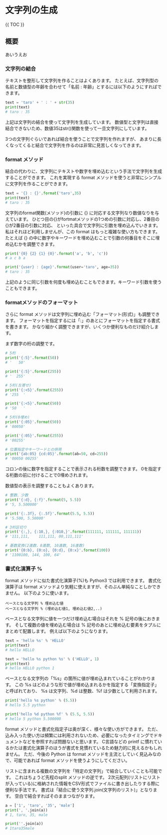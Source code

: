 # 文字列の生成

{{ TOC }}

## 概要

あいうえお

### 文字列の結合

テキストを整形して文字列を作ることはよくあります。
たとえば、文字列型の名前と数値型の年齢を合わせて「名前 : 年齢」とするには以下のようにすればできます。

```python
text = 'taro' + ' : ' + str(35)
print(text)
# taro : 35
```

上記は文字列の結合を使って文字列を生成しています。
数値型と文字列は直接結合できないため、数値35はstr()関数を使って一旦文字列にしています。

3つの文字列ぐらいであれば結合を使うことで文字列を作れますが、
あまりに長くなってくると結合で文字列を作るのは非常に見苦しくなってきます。

### format メソッド

結合の代わりに、文字列にテキストや数字を埋め込むという手法で文字列を生成することができます。
これを実現する format メソッドを使うと非常にシンプルに文字列を作ることができます。

```python
text = '{} : {}'.format('taro',35)
print(text)
# taro : 35
```

文字列のformat関数(メソッド)の引数に {} に対応する文字列なり数値なりを与えています。
ひとつ目の{}がfortmatメソッドの1つめの引数に対応し、2番目の{}が2番目の引数に対応、
といった具合で文字列に引数を埋め込んでいきます。
私はそれほど利用しませんが、この format はもっと複雑な使い方もできます。
たとえば {} の中に数字やキーワードを埋め込むことで引数の何番目をそこに埋め込むかを調整できます。

```python
print('{0} {2} {1} {0}'.format('a', 'b', 'c'))
# a c b a

print('{user} : {age}'.format(user='taro', age=35))
# taro : 35
```

上記のように同じ引数を何度も埋め込むこともできます。キーワード引数を使うこともできます。

### formatメソッドのフォーマット

さらに format メソッドは文字列に埋め込む「フォーマット(形式)」も調整できます。
フォーマットを指定するには「:」のあとにフォーマットを指定する書式を書きます。
かなり細かく調整できますが、いくつか便利なものだけ紹介します。

まず数字の桁の調整です。

```python
# 5桁
print('{:5}'.format(50))
# '   50'

print('{:5}'.format(255))
# '  255'

# 5桁(左寄せ)
print('{:<5}'.format(255))
# '255  '

print('{:<5}'.format(50))
# '50   '

# 5桁(0埋め)
print('{:05}'.format(50))
# '00050'

print('{:05}'.format(255))
# '00255'

# 位置指定やキーワードとの併用
print('{ab:05} {cd:05}'.format(ab=50, cd=255))
# '00050 00255'
```

コロンの後に数字を指定することで表示される桁数を調整できます。
0を指定する桁数の前に付けることで0埋めされます。

数値型の表示を調整することもよくあります。

```python
# 整数、少数
print('{:d}, {:f}'.format(5, 5.5))
# '5, 5.500000'

print('{:.3f}, {:.5f}'.format(5.5, 5.5))
# '5.500, 5.50000'

# 3桁区切り
print('{:,}, {:10,}, {:010,}'.format(111111, 111111, 111111))
# '111,111,    111,111, 00,111,111'

# 基数変換(2進数、8進数, 10進数, 16進数)
print('{0:b}, {0:o}, {0:d}, {0:x}'.format(100))
# '1100100, 144, 100, 64'
```

### 書式化演算子 %

format メソッドに似た書式化演算子(%)も Python3 では利用できます。
書式化演算子は format メソッドより気軽に使えますが、そのぶん単純なことしかできません。
以下のように使います。

```
ベースとなる文字列 % 埋め込む値
ベースとなる文字列 % (埋め込む値1, 埋め込む値2,..)
```

ベースとなる文字列に値を一つだけ埋め込む場合はそれを % 記号の後におきます。
そして複数の値を埋め込む場合は % 記号のあとに埋め込む要素をタプルにまとめて配置します。
例えば以下のようになります。

```python
text = 'hello %s' % 'HELLO'
print(text)
# hello HELLO

text = 'hello %s python %s' % ('HELLO', 1)
print(text)
# hello HELLO python 1
```

ベースとなる文字列の「%s」の箇所に値が埋め込まれていることがわかります。
この %s はどのような形で値が埋め込まれるかを指定する「変換指定子」と呼ばれており、
%s は文字列、%d は整数、%f は少数として利用されます。

```python
print('hello %s python' % (5.5))
# hello 5.5 python

print('hello %d python %f' % (5.5, 5.5))
# hello 5 python 5.500000
```

format メソッドと書式化指定子は奥が深く、様々な使い方ができます。
ただ、込み入った使い方は頻繁には利用されないため、必要になったタイミングでドキュメントなどを参照すれば問題ないと思います。
C言語などの printf に慣れているかたは書式化演算子のほうが書式を見慣れているため魅力的に見えるかもしれません。
ただ、今後の Python は format メソッドを主流としていく見込みなので、可能であれば format メソッドを使うようにしてください。

リストに含まれる複数の文字列を「特定の文字列」で結合していくことも可能です。
これはちょうど先程のsplit メソッドの逆です。
2次元配列(リストにリストが入っている)に格納された情報をCSV形式でファイルに書き出したりする際に便利な手法です。
書式は「結合に使う文字列.join(文字列のリスト)」となります。
空白で結合すればそのままつながります。

```python
a = ['1', 'taro', '35', 'male']
print(', '.join(a))
# 1, taro, 35, male

print(''.join(a))
# 1taro35male
```
